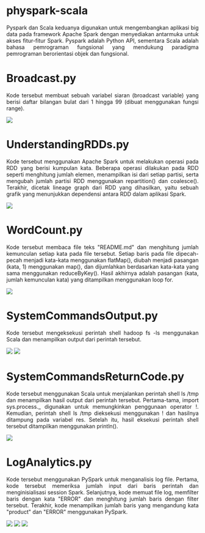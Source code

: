 # physpark-scala
<p align="justify">Pyspark dan Scala keduanya digunakan untuk mengembangkan aplikasi big data pada framework Apache Spark dengan menyediakan antarmuka untuk akses fitur-fitur Spark. Pyspark adalah Python API, sementara Scala adalah bahasa pemrograman fungsional yang mendukung paradigma pemrograman berorientasi objek dan fungsional.

  <h1> Broadcast.py</h1>
  <p align="justify">Kode tersebut membuat sebuah variabel siaran (broadcast variable) yang berisi daftar bilangan bulat dari 1 hingga 99 (dibuat menggunakan fungsi range).</p>
  <img src="BroadCast.py.png">
  
  <h1> UnderstandingRDDs.py</h1>
  <p align="justify">Kode tersebut menggunakan Apache Spark untuk melakukan operasi pada RDD yang berisi kumpulan kata. Beberapa operasi dilakukan pada RDD seperti menghitung jumlah elemen, menampilkan isi dari setiap partisi, serta mengubah jumlah partisi RDD menggunakan repartition() dan coalesce(). Terakhir, dicetak lineage graph dari RDD yang dihasilkan, yaitu sebuah grafik yang menunjukkan dependensi antara RDD dalam aplikasi Spark.</p>
  <img src="UnderstandingRDDs.png">

  <h1> WordCount.py</h1>
  <p align="justify">Kode tersebut membaca file teks "README.md" dan menghitung jumlah kemunculan setiap kata pada file tersebut. Setiap baris pada file dipecah-pecah menjadi kata-kata menggunakan flatMap(), diubah menjadi pasangan (kata, 1) menggunakan map(), dan dijumlahkan berdasarkan kata-kata yang sama menggunakan reduceByKey(). Hasil akhirnya adalah pasangan (kata, jumlah kemunculan kata) yang ditampilkan menggunakan loop for.</p>
  <img src="WordCount.png">
  
  <h1> SystemCommandsOutput.py</h1>
  <p align="justify">Kode tersebut mengeksekusi perintah shell hadoop fs -ls menggunakan Scala dan menampilkan output dari perintah tersebut.</p>
  <img src="SystemCommandsOutput1.png">
  <img src="SystemCommandsOutput2.png">

  <h1> SystemCommandsReturnCode.py</h1>
  <p align="justify">Kode tersebut menggunakan Scala untuk menjalankan perintah shell ls /tmp dan menampilkan hasil output dari perintah tersebut. Pertama-tama, import sys.process._ digunakan untuk memungkinkan penggunaan operator !. Kemudian, perintah shell ls /tmp dieksekusi menggunakan ! dan hasilnya ditampung pada variabel res. Setelah itu, hasil eksekusi perintah shell tersebut ditampilkan menggunakan println().</p>
  <img src="SystemCommandsReturnCode.png">
  
  <h1> LogAnalytics.py</h1>
  <p align="justify">Kode tersebut menggunakan PySpark untuk menganalisis log file. Pertama, kode tersebut memeriksa jumlah input dari baris perintah dan menginisialisasi session Spark. Selanjutnya, kode memuat file log, memfilter baris dengan kata "ERROR" dan menghitung jumlah baris dengan filter tersebut. Terakhir, kode menampilkan jumlah baris yang mengandung kata "product" dan "ERROR" menggunakan PySpark.</p>
  <img src="AccessLog.png">
  <img src="Code.png">
  <img src="Result.png">
  


